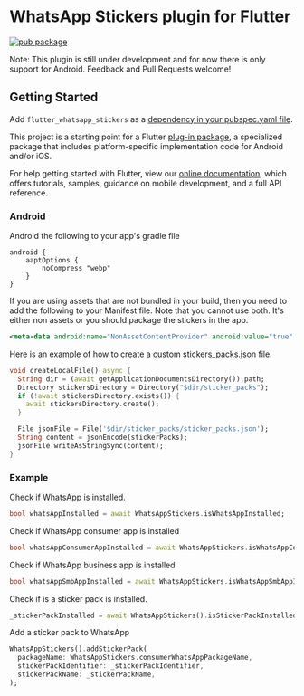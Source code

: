 # WhatsApp Stickers plugin for Flutter

[![pub package](https://img.shields.io/pub/v/flutter_whatsapp_stickers.svg)](https://pub.dartlang.org/packages/flutter_whatsapp_stickers)

Note: This plugin is still under development and for now there is only support for Android. Feedback and Pull Requests welcome!

## Getting Started

Add `flutter_whatsapp_stickers` as a [dependency in your pubspec.yaml file](https://flutter.io/platform-plugins/).

This project is a starting point for a Flutter
[plug-in package](https://flutter.dev/developing-packages/),
a specialized package that includes platform-specific implementation code for
Android and/or iOS.

For help getting started with Flutter, view our 
[online documentation](https://flutter.dev/docs), which offers tutorials, 
samples, guidance on mobile development, and a full API reference.

### Android

Android the following to your app's gradle file

```
android {
    aaptOptions {
        noCompress "webp"
    }
}
```

If you are using assets that are not bundled in your build, then you need to add the following to your Manifest file.
Note that you cannot use both.  It's either non assets or you should package the stickers in the app.

```xml
<meta-data android:name="NonAssetContentProvider" android:value="true" />
```

Here is an example of how to create a custom stickers_packs.json file.


```dart
void createLocalFile() async {
  String dir = (await getApplicationDocumentsDirectory()).path;
  Directory stickersDirectory = Directory("$dir/sticker_packs");
  if (!await stickersDirectory.exists()) {
    await stickersDirectory.create();
  }

  File jsonFile = File('$dir/sticker_packs/sticker_packs.json');
  String content = jsonEncode(stickerPacks);
  jsonFile.writeAsStringSync(content);
}
```

### Example

Check if WhatsApp is installed.

```dart
bool whatsAppInstalled = await WhatsAppStickers.isWhatsAppInstalled;
```

Check if WhatsApp consumer app is installed

```dart
bool whatsAppConsumerAppInstalled = await WhatsAppStickers.isWhatsAppConsumerAppInstalled;
```

Check if WhatsApp business app is installed


```dart
bool whatsAppSmbAppInstalled = await WhatsAppStickers.isWhatsAppSmbAppInstalled;
```

Check if is a sticker pack is installed.

``` dart
_stickerPackInstalled = await WhatsAppStickers().isStickerPackInstalled(_stickerPackIdentifier);
```

Add a sticker pack to WhatsApp

```dart
WhatsAppStickers().addStickerPack(
  packageName: WhatsAppStickers.consumerWhatsAppPackageName,
  stickerPackIdentifier: _stickerPackIdentifier,
  stickerPackName: _stickerPackName,
);
```

